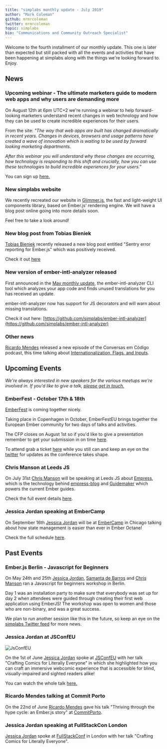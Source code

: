 ```yaml
---
title: "simplabs monthly update - July 2019"
author: "Mark Coleman"
github: mrmrcoleman
twitter: mrmrcoleman
topic: simplabs
bio: "Communications and Community Outreach Specialist"
---
```


Welcome to the fourth installment of our monthly update. This one is later than expected but still packed with all the events and activities that have been happening at simplabs along with the things we're looking forward to. Enjoy.

<!--break-->

## News

### Upcoming webinar - The ultimate marketers guide to modern web apps and why users are demanding more

On August 12th at 6pm UTC+2 we're running a webinar to help forward-looking marketers understand recent changes in web technology and how they can be used to create incredible experiences for their users.

From the site: _"The way that web apps are built has changed dramatically in recent years. Changes in devices, browsers and usage patterns have created a wave of innovation which is waiting to be used by forward looking marketing departments._

_After this webinar you will understand why these changes are occurring, how technology is responding to this shift and crucially, how you can use these technologies to build incredible experiences for your users."_

You can sign up [here.](/webinars/modern-web/)

### New simplabs website

We recently recreated our website in [Glimmer.js](https://glimmerjs.com/), the fast and light-weight UI components library, based on Ember.js' rendering engine. We will have a blog post online going into more details soon.

Feel free to take a look around!

### New blog post from Tobias Bieniek

[Tobias Bieniek](https://twitter.com/TobiasBieniek) recently released a new blog post entitled "Sentry error reporting for Ember.js" which was positively received.

Check it out [here](https://simplabs.com/blog/2019/07/15/sentry-and-ember/)

### New version of ember-intl-analyzer released

First announced in the [May monthly update](https://simplabs.com/blog/2019/05/10/may-monthly-update), the ember-intl-analyzer CLI tool which analyzes your app code and finds unused translations for you has received an update.

ember-intl-analyzer now has support for JS decorators and will warn about missing translations.

Check it out here: [https://github.com/simplabs/ember-intl-analyzer](https://github.com/simplabs/ember-intl-analyzer)

### Other news

[Ricardo Mendes](https://twitter.com/locks) released a new episode of the Conversas em Código podcast, this time talking about [Internationalization, Flags, and Inputs](https://trello.com/c/8W25cdsV/28-episode-19-of-locks-portuguese-podcast).

## Upcoming Events

_We're always interested in new speakers for the various meetups we're involved in. If you'd like to give a talk, [please get in touch.](/contact/)_

### EmberFest - October 17th & 18th

[EmberFest](https://emberfest.eu/) is coming together nicely.

Taking place in Copenhagen in October, EmberFestEU brings together the European Ember community for two days of talks and activities.

The CFP closes on August 1st so if you'd like to give a presentation remember to get your submission in on time [here](https://cfp.emberfest.eu/events/emberfest-2019).

To attend grab a ticket [here](https://emberfest.eu/) while you still can and keep an eye on the [twitter](https://twitter.com/EmberFest) for updates as the conference takes shape.

### Chris Manson at Leeds JS

On July 31st [Chris Manson](https://twitter.com/real_ate/) will be speaking at Leeds JS about [Empress](https://github.com/empress), which is the technology behind [empress-blog](https://github.com/empress/empress-blog) and [Guidemaker](https://github.com/empress/guidemaker) which powers the current Ember guides.

Check the full event details [here](https://leedsjs.com/events/2019-07-31/).

### Jessica Jordan speaking at EmberCamp

On September 16th [Jessica Jordan](https://twitter.com/jjordan_dev) will be at [EmberCamp](http://embercamp.com/) in Chicago talking about how state management is easier than ever in Ember Octane!

Check the full schedule [here](http://embercamp.com/).

## Past Events

### Ember.js Berlin - Javascript for Beginners

On May 24th and 25th [Jessica Jordan](https://twitter.com/jjordan_dev), [Samanta de Barros](https://twitter.com/sami_dbc) and [Chris Manson](https://twitter.com/real_ate/) ran a Javascript for beginners workshop in Berlin.

Day 1 was an installation party to make sure that everybody was set up for day 2 when attendees were guided through creating their first web application using EmberJS! The workshop was open to women and those who are non-binary, and was a great success.

We plan to run another session like this in the future, so keep an eye on the [simplabs Twitter feed](https://twitter.com/simplabs) for more news.

### Jessica Jordan at JSConfEU

![JsConfEU](/assets/images/posts/2019-05-10-may-monthly-update/jsconfeu.png)

On the 1st of June [Jessica Jordan](https://twitter.com/jjordan_dev) spoke at [JSConfEU](https://2019.jsconf.eu/) with her talk "Crafting Comics for Literally Everyone" in which she highlighted how you can craft an immersive webcomic experience that is accessible for blind, visually-impaired and sighted readers alike!

You can watch the whole talk [here.](https://www.youtube.com/watch?v=BPmuR4mAQaw)

### Ricardo Mendes talking at Commit Porto

On the 22nd of June [Ricardo Mendes](https://twitter.com/locks) gave his talk "Thriving through the hype cycle: an Ember.js story" at [CommitPorto](https://commitporto.com/).

### Jessica Jordan speaking at FullStackCon London

[Jessica Jordan](https://twitter.com/jjordan_dev) spoke at [FullStackConf](https://skillsmatter.com/conferences/11213-fullstack-london-2019-the-conference-on-javascript-node-and-internet-of-things) in London with her talk "Crafting Comics for Literally Everyone".
